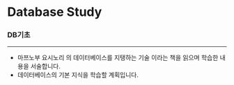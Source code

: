 # Database Study
### DB기초
---
* 마쯔노부 요시노리 의 데이터베이스를 지탱하는 기술 이라는 책을 읽으며 학습한 내용을 서술합니다.
* 데이터베이스의 기본 지식을 학습할 계획입니다.